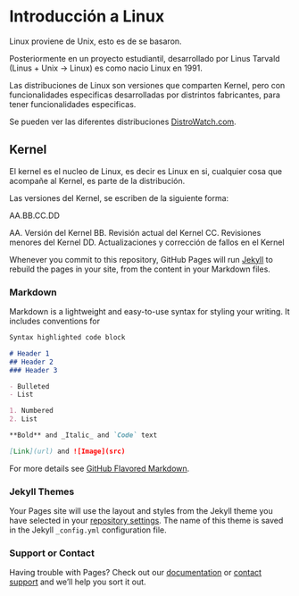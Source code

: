 # Introducción a Linux

Linux proviene de Unix, esto es de se basaron.

Posteriormente en un proyecto estudiantil, desarrollado por Linus Tarvald (Linus + Unix -> Linux) es como nacio Linux en 1991.

Las distribuciones de Linux son versiones que comparten Kernel, pero con funcionalidades especificas desarrolladas por distrintos fabricantes, para tener funcionalidades especificas.

Se pueden ver las diferentes distribuciones [DistroWatch.com](https://distrowatch.com/).

## Kernel

El kernel es el nucleo de Linux, es decir es Linux en si, cualquier cosa que acompañe al Kernel, es parte de la distribución.

Las versiones del Kernel, se escriben de la siguiente forma:

AA.BB.CC.DD

AA. Versión del Kernel
BB. Revisión actual del Kernel
CC. Revisiones menores del Kernel
DD. Actualizaciones y corrección de fallos en el Kernel

Whenever you commit to this repository, GitHub Pages will run [Jekyll](https://jekyllrb.com/) to rebuild the pages in your site, from the content in your Markdown files.

### Markdown

Markdown is a lightweight and easy-to-use syntax for styling your writing. It includes conventions for

```markdown
Syntax highlighted code block

# Header 1
## Header 2
### Header 3

- Bulleted
- List

1. Numbered
2. List

**Bold** and _Italic_ and `Code` text

[Link](url) and ![Image](src)
```

For more details see [GitHub Flavored Markdown](https://guides.github.com/features/mastering-markdown/).

### Jekyll Themes

Your Pages site will use the layout and styles from the Jekyll theme you have selected in your [repository settings](https://github.com/opelayoa/linux/settings). The name of this theme is saved in the Jekyll `_config.yml` configuration file.

### Support or Contact

Having trouble with Pages? Check out our [documentation](https://docs.github.com/categories/github-pages-basics/) or [contact support](https://github.com/contact) and we’ll help you sort it out.
